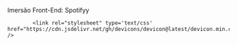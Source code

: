 Imersão Front-End: Spotifyy


            <link rel="stylesheet" type='text/css' href="https://cdn.jsdelivr.net/gh/devicons/devicon@latest/devicon.min.css" />
          

